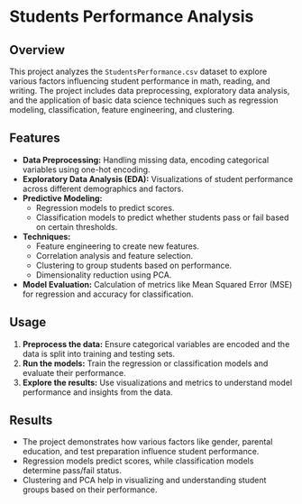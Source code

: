 # Students Performance Analysis

## Overview
This project analyzes the `StudentsPerformance.csv` dataset to explore various factors influencing student performance in math, reading, and writing. The project includes data preprocessing, exploratory data analysis, and the application of basic data science techniques such as regression modeling, classification, feature engineering, and clustering.

## Features
- **Data Preprocessing:** Handling missing data, encoding categorical variables using one-hot encoding.
- **Exploratory Data Analysis (EDA):** Visualizations of student performance across different demographics and factors.
- **Predictive Modeling:** 
  - Regression models to predict scores.
  - Classification models to predict whether students pass or fail based on certain thresholds.
- **Techniques:**
  - Feature engineering to create new features.
  - Correlation analysis and feature selection.
  - Clustering to group students based on performance.
  - Dimensionality reduction using PCA.
- **Model Evaluation:** Calculation of metrics like Mean Squared Error (MSE) for regression and accuracy for classification.

## Usage
1. **Preprocess the data:** Ensure categorical variables are encoded and the data is split into training and testing sets.
2. **Run the models:** Train the regression or classification models and evaluate their performance.
3. **Explore the results:** Use visualizations and metrics to understand model performance and insights from the data.

## Results
- The project demonstrates how various factors like gender, parental education, and test preparation influence student performance.
- Regression models predict scores, while classification models determine pass/fail status.
- Clustering and PCA help in visualizing and understanding student groups based on their performance.

